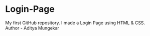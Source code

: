 # Login-Page
My first GitHub repository. I made a Login Page using HTML & CSS.
<br>
Author - Aditya Mungekar
